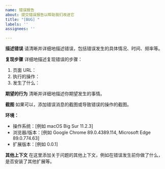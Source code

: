 ```yaml
---
name: 错误报告
about: 提交错误报告以帮助我们改进它
title: "[BUG] "
labels: ''
assignees: ''

---
```


**描述错误**
请清晰并详细地描述错误，包括错误发生的具体情况、时间、频率等。

**复现步骤**
详细地描述复现错误的步骤：
1. 页面 URL： 
2. 执行的操作： 
3. 发生了什么：

**期望的行为**
清晰并详细地描述你期望发生的事情。

**截图**
如果可以，添加错误消息的截图或导致错误的操作的截图。

**环境：**
 - 操作系统：[例如 macOS Big Sur 11.2.3]
 - 浏览器/版本：[例如 Google Chrome 89.0.4389.114, Microsoft Edge 89.0.774.63]
 - 扩展版本：[例如 0.0.1]

**其他上下文**
在这里添加关于问题的其他上下文，例如在错误发生前你做了什么，是否安装了其他扩展等。
